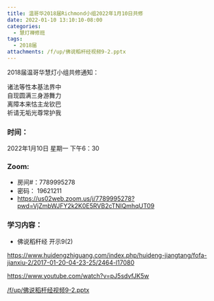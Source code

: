 ```yaml
---
title: 温哥华2018届Richmond小组2022年1月10日共修
date: 2022-01-10 13:10:10-08:00
categories:
  - 慧灯禅修班
tags:
  - 2018届
attachments: /f/up/佛说稻杆经视频9-2.pptx
---
```

2018届温哥华慧灯小组共修通知：

诸法等性本基法界中\
自现圆满三身游舞力\
离障本来怙主龙钦巴\
祈请无垢光尊常护我  

### 时间：

2022年1月10日 星期一 下午6：30

### Zoom:

* 房间#：7789995278 
* 密码： 19621211
* <https://us02web.zoom.us/j/7789995278?pwd=VjZmbWJFY2k2K0E5RVB2cTNIQmhqUT09>

### 学习内容：

* 佛说稻秆经 开示9(2)

<https://www.huidengzhiguang.com/index.php/huideng-jiangtang/fofa-jianxiu-2/2017-01-20-04-23-25/2464-l17080>

<https://www.youtube.com/watch?v=pJ5sdvfJK5w>

[/f/up/佛说稻杆经视频9-2.pptx](/f/up/佛说稻杆经视频9-2.pptx)
